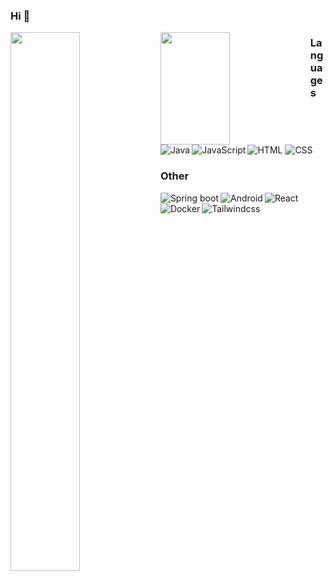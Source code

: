 ### Hi 👋

<img align="left"  width="47%" src="https://github-readme-stats-ten-gilt.vercel.app/api?username=AliHabesh&show_icons=true&theme=radical&include_all_commits=true&count_private=true"/>

<img align="left" width="47%" height="180p" src="https://github-readme-stats-ten-gilt.vercel.app/api/top-langs/?username=AliHabesh&layout=compact"/>

### Languages
<img alt="Java" align="left" src="https://img.shields.io/badge/java-%23ED8B00.svg?style=for-the-badge&logo=java&logoColor=white"/>
<img alt="JavaScript" align="left" src="https://img.shields.io/badge/javascript-%23323330.svg?style=for-the-badge&logo=javascript&logoColor=%23F7DF1E"/>
<img alt="HTML" src="https://img.shields.io/badge/html5-%23E34F26.svg?style=for-the-badge&logo=html5&logoColor=white"/>
<img alt="CSS" src="https://img.shields.io/badge/css3-%231572B6.svg?style=for-the-badge&logo=css3&logoColor=white"/>

### Other
<img alt="Spring boot" align="left" src="https://shields.io/badge/Spring-grey?logo=spring&style=flat"/>
<img alt="Android" align="left" src="https://shields.io/badge/Android-darkgreen?logo=android&style=flat"/>
<img alt="React" align="left" src="https://shields.io/badge/React-blue?logo=react&style=flat"/>
<img alt="Docker" align="left" src="https://shields.io/badge/Docker-darkblue?logo=docker&style=flat"/>
<img alt="Tailwindcss" align="left" src="https://shields.io/badge/Tailwindcss-white?logo=tailwindcss&style=flat"/>





